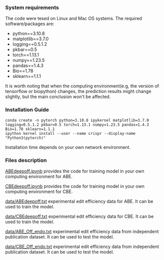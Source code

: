 ### System requirements

The code were tesed on Linux and Mac OS systems. The required software/packages are:

- python==3.10.8
- matplotlib==3.7.0
- logging==0.5.1.2
- pkbar==0.5
- torch==1.13.1
- numpy==1.23.5
- pandas==1.4.3
- Bio==1.78
- sklearn==1.1.1

It is worth noting that when the computing environment(e.g, the version of tensorflow or biopython) changes, the prediction results might change slightly, but the main conclusion won't be affected.

### Installation Guide

```shell
conda create -n pytorch python=3.10.8 ipykernel matplotlib=3.7.0 logging=0.5.1.2 pkbar=0.5 torch=1.13.1 numpy=1.23.5 pandas=1.4.3 Bio=1.78 sklearn=1.1.1
ipython kernel install --user --name crispr --display-name "Python3(pytorch)"
```

Installation time depends on your own network environment.

### Files description

[ABEdeepoff.ipynb](https://github.com/izhangcd/DeepHF/blob/master/ABEdeepoff.ipynb) provides the code for training model in your own computing environment for ABE.

[CBEdeepoff.ipynb](https://github.com/izhangcd/DeepHF/blob/master/CBEdeepoff.ipynb) provides the code for training model in your own computing environment for CBE.

[data/ABEdeepoff.txt](https://github.com/izhangcd/DeepHF/blob/master/data/ABEdeepoff.txt) experimental edit efficiency data for ABE. It can be used to train the model.

[data/CBEdeepoff.txt](https://github.com/izhangcd/DeepHF/blob/master/data/CBEdeepoff.txt) experimental edit efficiency data for CBE. It can be used to train the model.

[data/ABE_Off_endo.txt](https://github.com/izhangcd/DeepHF/blob/master/data/ABE_Off_endo.txt) experimental edit efficiency data from independent publication dataset. It can be used to test the model.

[data/CBE_Off_endo.txt](https://github.com/izhangcd/DeepHF/blob/master/data/CBE_Off_endo.txt) experimental edit efficiency data from independent publication dataset. It can be used to test the model.
